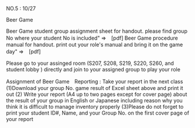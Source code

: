NO.5 : 10/27 

Beer Game 

Beer Game student group assignment sheet for handout. please find group No where your student No is included" =>　[pdf] 
Beer Game procedure manual for handout. print out your role's manual and bring it on the game day" =>　[pdf] 

Please go to your assinged room (S207, S208, S219, S220, S260, and student lobby ) directly and join to your assigned group to play your role 

Assignment of Beer Game　Reporting : Take your report in the next class 
(1)Download your group No. game result of Excel sheet above and print it out
(2) Write your report (A4 up to two pages except for cover page) about the result of your group in English or Japanese including reason why you think it is difficult to manage inventory properly 
(3)Please do not forget to print your student ID#, Name, and your Group No. on the first cover page of your report